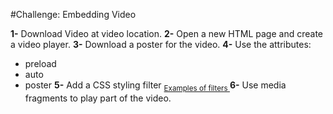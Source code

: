 #Challenge: Embedding Video

**1-** Download Video at video location.
**2-** Open a new HTML page and create a video player. 
**3-** Download a poster for the video. 
**4-** Use the attributes:
- preload
- auto
- poster
**5-** Add a CSS styling filter <sub>[Examples of filters ](http://html5-demos.appspot.com/static/css/filters/index.html)</sub>
**6-** Use media fragments to play part of the video.
